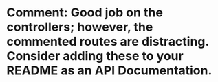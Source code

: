 # Comment: Good job on the controllers; however, the commented routes are distracting. Consider adding these to your README as an API Documentation.
